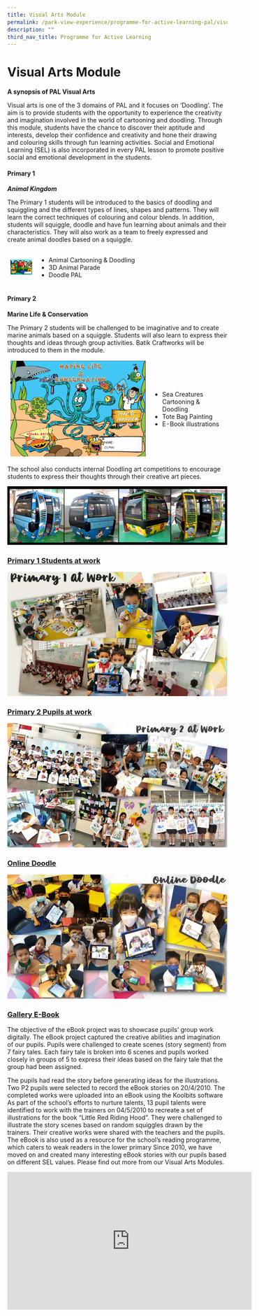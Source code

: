 ```yaml
---
title: Visual Arts Module
permalink: /park-view-experience/programme-for-active-learning-pal/visual-arts-module/
description: ""
third_nav_title: Programme for Active Learning
---
```

# **Visual Arts Module**

**A synopsis of PAL Visual Arts**

Visual arts is one of the 3 domains of PAL and it focuses on ‘Doodling’. The aim is to provide students with the opportunity to experience the creativity and imagination involved in the world of cartooning and doodling. Through this module, students have the chance to discover their aptitude and interests, develop their confidence and creativity and hone their drawing and colouring skills through fun learning activities. Social and Emotional Learning (SEL) is also incorporated in every PAL lesson to promote positive social and emotional development in the students.

#### Primary 1

**_Animal Kingdom_**

The Primary 1 students will be introduced to the basics of doodling and squiggling and the different types of lines, shapes and patterns. They will learn the correct techniques of colouring and colour blends. In addition, students will squiggle, doodle and have fun learning about animals and their characteristics. They will also work as a team to freely expressed and create animal doodles based on a squiggle.

<table>
<thead>
	<tr>
		<td>
			<img src="/images/Park%20View%20Experience/Animal_Kingdom.jpg" alt="Animal Kingdoom" width="50px" />
		</td>
		<td>
			<ul>
				<li>Animal Cartooning & Doodling</li>
				<li>3D Animal Parade</li>
				<li>Doodle PAL</li>
			<ul>
		</td>
	</tr>
</thead>
</table>
		

#### Primary 2

**Marine Life & Conservation**

The Primary 2 students will be challenged to be imaginative and to create marine animals based on a squiggle. Students will also learn to express their thoughts and ideas through group activities. Batik Craftworks will be introduced to them in the module.
<table>
<thead>
	<tr>
		<td>
			<img src="/images/Park%20View%20Experience/Marine_Life_&_Conservation.jpg" alt="Marine Life and Conservation" />
		</td>
		<td>
			<ul>
				<li>Sea Creatures Cartooning & Doodling</li>
				<li>Tote Bag Painting</li>
				<li>E-Book illustrations</li>
			<ul>
		</td>
	</tr>
</thead>
</table>
	
The school also conducts internal Doodling art competitions to encourage students to express their thoughts through their creative art pieces. 

![](/images//Park%20View%20Experience/BannerCable.jpg)

### <u>Primary 1 Students at work</u>

![](/images//Park%20View%20Experience/primary1atWork.jpg)

### <u>Primary 2 Pupils at work</u>

![](/images//Park%20View%20Experience/primary2atWork.jpg)

### <u>Online Doodle</u>
![](/images//Park%20View%20Experience/doodle.jpg)

### <u>Gallery E-Book</u>

The objective of the eBook project was to showcase pupils’ group work digitally. The eBook project captured the creative abilities and imagination of our pupils. Pupils were challenged to create scenes (story segment) from 7 fairy tales. Each fairy tale is broken into 6 scenes and pupils worked closely in groups of 5 to express their ideas based on the fairy tale that the group had been assigned. 

The pupils had read the story before generating ideas for the illustrations. Two P2 pupils were selected to record the eBook stories on 20/4/2010. The completed works were uploaded into an eBook using the Koolbits software
As part of the school’s efforts to nurture talents, 13 pupil talents were identified to work with the trainers on 04/5/2010 to recreate a set of illustrations for the book “Little Red Riding Hood”. They were challenged to illustrate the story scenes based on random squiggles drawn by the trainers. Their creative works were shared with the teachers and the pupils. The eBook is also used as a resource for the school’s reading programme, which caters to weak readers in the lower primary
Since 2010, we have moved on and created many interesting eBook stories with our pupils based on different SEL values. Please find out more from our Visual Arts Modules.
<div class="bp-youtube">
	<iframe width="560" height="315" src="https://www.youtube.com/embed/JxZIoB7gOS4" title="YouTube video player" frameborder="0" allow="accelerometer; autoplay; clipboard-write; encrypted-media; gyroscope; picture-in-picture; web-share" allowfullscreen></iframe>
</div>